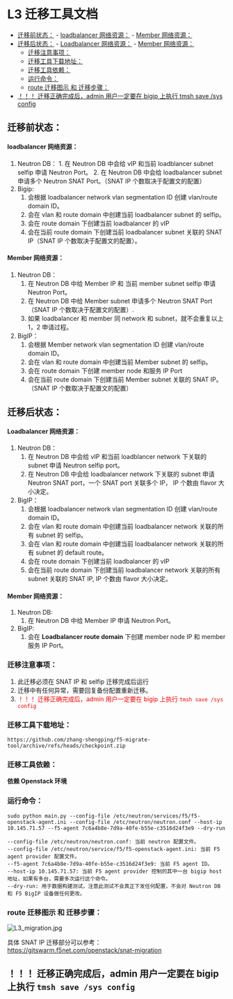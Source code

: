 # L3 迁移工具文档

<!-- TOC -->

- [迁移前状态：](#%E8%BF%81%E7%A7%BB%E5%89%8D%E7%8A%B6%E6%80%81)
        - [loadbalancer 网络资源：](#loadbalancer-%E7%BD%91%E7%BB%9C%E8%B5%84%E6%BA%90)
        - [Member 网络资源：](#member-%E7%BD%91%E7%BB%9C%E8%B5%84%E6%BA%90)
- [迁移后状态：](#%E8%BF%81%E7%A7%BB%E5%90%8E%E7%8A%B6%E6%80%81)
        - [Loadbalancer 网络资源：](#loadbalancer-%E7%BD%91%E7%BB%9C%E8%B5%84%E6%BA%90)
        - [Member 网络资源：](#member-%E7%BD%91%E7%BB%9C%E8%B5%84%E6%BA%90)
    - [迁移注意事项：](#%E8%BF%81%E7%A7%BB%E6%B3%A8%E6%84%8F%E4%BA%8B%E9%A1%B9)
    - [迁移工具下载地址：](#%E8%BF%81%E7%A7%BB%E5%B7%A5%E5%85%B7%E4%B8%8B%E8%BD%BD%E5%9C%B0%E5%9D%80)
    - [迁移工具依赖：](#%E8%BF%81%E7%A7%BB%E5%B7%A5%E5%85%B7%E4%BE%9D%E8%B5%96)
    - [运行命令：](#%E8%BF%90%E8%A1%8C%E5%91%BD%E4%BB%A4)
    - [route 迁移图示 和 迁移步骤：](#route-%E8%BF%81%E7%A7%BB%E5%9B%BE%E7%A4%BA-%E5%92%8C-%E8%BF%81%E7%A7%BB%E6%AD%A5%E9%AA%A4)
- [！！！ 迁移正确完成后，admin 用户一定要在 bigip 上执行 tmsh save /sys config](#-%E8%BF%81%E7%A7%BB%E6%AD%A3%E7%A1%AE%E5%AE%8C%E6%88%90%E5%90%8Eadmin-%E7%94%A8%E6%88%B7%E4%B8%80%E5%AE%9A%E8%A6%81%E5%9C%A8-bigip-%E4%B8%8A%E6%89%A7%E8%A1%8C-tmsh-save-sys-config)

<!-- /TOC -->

## 迁移前状态：

#### loadbalancer 网络资源：
   1. Neutron DB：
     1. 在 Neutron DB 中会给 vIP 和当前 loadblancer subnet selfip 申请 Neutron Port。
     2. 在 Neutron DB 中会给 loadbalancer subnet 申请多个 Neutron SNAT Port。（SNAT IP 个数取决于配置文的配置）
   2. Bigip:
      1. 会根据 loadbalancer network vlan segmentation ID 创建 vlan/route domain ID。
      2. 会在 vlan 和 route domain 中创建当前 loadbalancer subnet 的 selfip。
      3. 会在 route domain 下创建当前 loadbalancer 的 vIP
      4. 会在当前 route domain 下创建当前 loadbalancer subnet 关联的 SNAT IP（SNAT IP 个数取决于配置文的配置）。

#### Member 网络资源：
   1. Neutron DB：
      1. 在 Neutron DB 中给 Member IP 和 当前 member subnet selfip 申请 Neutron Port。
      2. 在 Neutron DB 中给 Member subnet 申请多个 Neutron SNAT Port（SNAT IP 个数取决于配置文的配置）.
      3. 如果 loadbalancer 和 member 同 network 和 subnet，就不会重复以上 1，2 申请过程。
   2. BigIP：
      1. 会根据 Member network vlan segmentation ID 创建 vlan/route domain ID。
      2. 会在 vlan 和 route domain 中创建当前 Member subnet 的 selfip。
      3. 会在 route domain 下创建 member node 和服务 IP Port
      4. 会在当前 route domain 下创建当前 Member subnet 关联的 SNAT IP。（SNAT IP 个数取决于配置文的配置）


## 迁移后状态：

#### Loadbalancer 网络资源：
   1. Neutron DB：
      1. 在 Neutron DB 中会给 vIP 和当前 loadblancer network 下关联的 subnet 申请 Neutron selfip port。
      2. 在 Neutron DB 中会给 loadbalancer network 下关联的 subnet 申请 Neutron SNAT port，一个 SNAT port 关联多个 IP， IP 个数由 flavor 大小决定。
   2. BigIP：
      1. 会根据 loadbalancer network vlan segmentation ID 创建 vlan/route domain ID。
      2. 会在 vlan 和 route domain 中创建当前 loadbalancer network 关联的所有 subnet 的 selfip。
      3. 会在 vlan 和 route domain 中创建当前 loadbalancer network 关联的所有 subnet 的 default route。
      4. 会在 route domain 下创建当前 loadbalancer 的 vIP
      5. 会在当前 route domain 下创建当前 loadbalancer network 关联的所有 subnet 关联的 SNAT IP, IP 个数由 flavor 大小决定。

#### Member 网络资源：
   1. Neutron DB:
      1. 在 Neutron DB 中给 Member IP 申请 Neutron Port。 
   2. BigIP:
      1. 会在 **Loadbalancer route domain** 下创建 member node IP 和 member 服务 IP Port。

### 迁移注意事项：

1. 此迁移必须在 SNAT IP 和 selfip 迁移完成后运行
2. 迁移中有任何异常，需要回复备份配置重新迁移。
3. <font color="red">！！！ 迁移正确完成后，admin 用户一定要在 bigip 上执行 `tmsh save /sys config`</font>

### 迁移工具下载地址：

`https://github.com/zhang-shengping/f5-migrate-tool/archive/refs/heads/checkpoint.zip`

### 迁移工具依赖：

**依赖 Openstack 环境**

### 运行命令：

```
sudo python main.py --config-file /etc/neutron/services/f5/f5-openstack-agent.ini --config-file /etc/neutron/neutron.conf --host-ip 10.145.71.57 --f5-agent 7c6a4b8e-7d9a-40fe-b55e-c3516d24f3e9 --dry-run

--config-file /etc/neutron/neutron.conf: 当前 neutron 配置文件。
--config-file /etc/neutron/service/f5/f5-openstack-agent.ini: 当前 F5 agent provider 配置文件。
--f5-agent 7c6a4b8e-7d9a-40fe-b55e-c3516d24f3e9: 当前 F5 agent ID。
--host-ip 10.145.71.57: 当前 F5 agent provider 控制的其中一台 bigip host 地址，如果有多台，需要多次运行这个命令。
--dry-run: 用于数据构建测试，注意此测试不会真正下发任何配置，不会对 Neutron DB 和 F5 BigIP 设备做任何更改。
```

### route 迁移图示 和 迁移步骤：

![L3_migration.jpg](https://s2.loli.net/2022/06/10/7kPrvlEciXKQHZR.jpg)

具体 SNAT IP 迁移部分可以参考：https://gitswarm.f5net.com/openstack/snat-migration  


## ！！！ 迁移正确完成后，admin 用户一定要在 bigip 上执行 `tmsh save /sys config`
